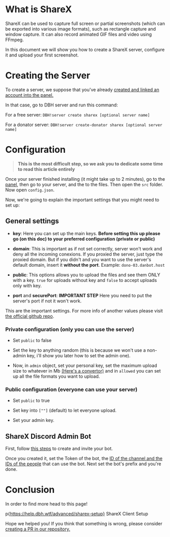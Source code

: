 # What is ShareX
ShareX can be used to capture full screen or partial screenshots (which can be exported into various image formats), such as rectangle capture and window capture. It can also record animated GIF files and video using FFmpeg.

In this document we will show you how to create a ShareX server, configure it and upload your first screenshot. 

# Creating the Server
To create a server, we suppose that you've already [created and linked an account into the panel.](https://help.dbh.wtf/getting-started)

In that case, go to DBH server and run this command:

For a free server: `DBH!server create sharex [optional server name]`

For a donator server: `DBH!server create-donator sharex [optional server name]`

# Configuration
> **This is the most difficult step, so we ask you to dedicate some time to read this article entirely**

Once your server finished installing (it might take up to 2 minutes), go to the [panel](https://panel.danbot.host), then go to your server, and the to the files. Then open the `src` folder. Now open `config.json`. 

Now, we're going to explain the important settings that you might need to set up:

## General settings

- **key**: Here you can set up the main keys. **Before setting this up please go (on this doc) to your preferred configuration (private or public)**

- **domain**: This is important as if not set correctly, server won't work and deny all the incoming conexions. If you proxied the server, just type the proxied domain. But if you didn't and you want to use the server's default domain, insert it **without the port**. Example: `dono-03.danbot.host`

- **public**: This options allows you to upload the files and see them ONLY with a key. `true` for uploads without key and `false` to accept uploads only with key.

- **port** and **securePort**: **IMPORTANT STEP** Here you need to put the server's port if not it won't work.

This are the important settings. For more info of another values please visit [the official github repo](https://github.com/TannerReynolds/ShareX-Upload-Server#configuration).

### Private configuration (only you can use the server)

- Set `public` to false

- Set the key to anything random (this is because we won't use a non-admin key, i'll show you later how to set the admin one).

- Now, in `admin` object, set your personal key, set the maximum upload size to whatever in Mb [(Here's a convertor)](https://www.unitconverters.net/data-storage/mb-to-gb.htm) and in `allowed` you can set up all the file formats you want to upload.

### Public configuration (everyone can use your server)

- Set `public` to true

- Set key into `[""]` (default) to let everyone upload.

- Set your admin key.

## ShareX Discord Admin Bot

First, follow [this steps](https://discordpy.readthedocs.io/en/stable/discord.html) to create and invite your bot.

Once you created it, set the Token of the bot, the [ID of the channel and the IDs of the people](https://support.discord.com/hc/en-us/articles/206346498-Where-can-I-find-my-User-Server-Message-ID-) that can use the bot. Next set the bot's prefix and you're done.

# Conclusion

In order to find more head to this page!

p{https://help.dbh.wtf/advanced/sharex-setup} ShareX Client Setup

Hope we helped you! If you think that something is wrong, please consider [creating a PR in our repository.](https://github.com/DBH-Docs/Documentation/blob/main/docs/server/sharex.md)
